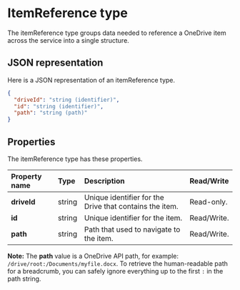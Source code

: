 # ItemReference type

The itemReference type groups data needed to reference a OneDrive item across the service into a single structure.


## JSON representation

Here is a JSON representation of an itemReference type.

<!-- { "blockType": "resource", "@odata.type": "oneDrive.itemReference" } -->
```json
{
  "driveId": "string (identifier)",
  "id": "string (identifier)",
  "path": "string (path)"
}
```

## Properties

The itemReference type has these properties.

| Property name | Type   | Description                                             | Read/Write  |
|:--------------|:-------|:--------------------------------------------------------|:------------|
| **driveId**   | string | Unique identifier for the Drive that contains the item. | Read-only.  |
| **id**        | string | Unique identifier for the item.                         | Read/Write. |
| **path**      | string | Path that used to navigate to the item.                 | Read/Write. |

**Note:** The **path** value is a OneDrive API path, for example: `/drive/root:/Documents/myfile.docx`.
To retrieve the human-readable path for a breadcrumb, you can safely ignore
everything up to the first `:` in the path string.

<!-- {
  "type": "#page.annotation",
  "description": "ItemReference returns a pointer to another item.",
  "section": "documentation",
  "tocPath": "Resources/Item reference"
} -->
